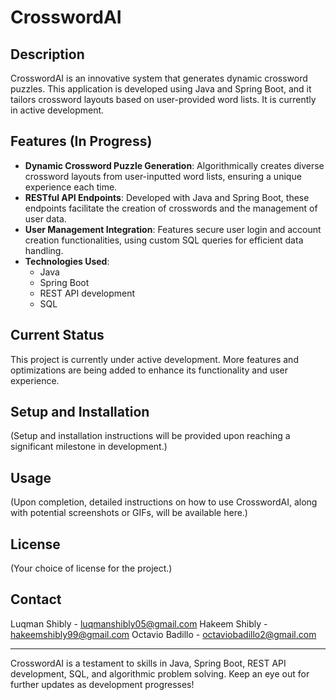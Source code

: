# CrosswordAI

## Description

CrosswordAI is an innovative system that generates dynamic crossword puzzles. This application is developed using Java and Spring Boot, and it tailors crossword layouts based on user-provided word lists. It is currently in active development.

## Features (In Progress)

- **Dynamic Crossword Puzzle Generation**: Algorithmically creates diverse crossword layouts from user-inputted word lists, ensuring a unique experience each time.
- **RESTful API Endpoints**: Developed with Java and Spring Boot, these endpoints facilitate the creation of crosswords and the management of user data.
- **User Management Integration**: Features secure user login and account creation functionalities, using custom SQL queries for efficient data handling.
- **Technologies Used**:
  - Java
  - Spring Boot
  - REST API development
  - SQL

## Current Status

This project is currently under active development. More features and optimizations are being added to enhance its functionality and user experience.

## Setup and Installation

(Setup and installation instructions will be provided upon reaching a significant milestone in development.)

## Usage

(Upon completion, detailed instructions on how to use CrosswordAI, along with potential screenshots or GIFs, will be available here.)

## License

(Your choice of license for the project.)

## Contact

Luqman Shibly - luqmanshibly05@gmail.com
Hakeem Shibly - hakeemshibly99@gmail.com
Octavio Badillo - octaviobadillo2@gmail.com

---

CrosswordAI is a testament to skills in Java, Spring Boot, REST API development, SQL, and algorithmic problem solving. Keep an eye out for further updates as development progresses!
